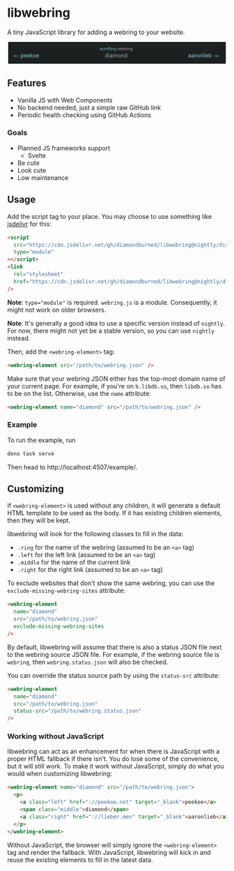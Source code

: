# libwebring

A tiny JavaScript library for adding a webring to your website.

<div align="center">
  <img src=".github/screenshot.png" width="500px" />
</div>

## Features

- Vanilla JS with Web Components
- No backend needed, just a simple raw GitHub link
- Periodic health checking using GitHub Actions

### Goals

- Planned JS frameworks support
  - Svelte
- Be cute
- Look cute
- Low maintenance

## Usage

Add the script tag to your place. You may choose to use something like [jsdelivr](https://jsdelivr.com/) for this:

```html
<script
  src="https://cdn.jsdelivr.net/gh/diamondburned/libwebring@nightly/dist/webring.js"
  type="module"
></script>
<link
  rel="stylesheet"
  href="https://cdn.jsdelivr.net/gh/diamondburned/libwebring@nightly/dist/webring.css"
/>
```

**Note**: `type="module"` is required. `webring.js` is a module. Consequently, it might not work on older browsers.

**Note**: It's generally a good idea to use a specific version instead of `nightly`. For now, there might not yet be a stable version, so you can use `nightly` instead.

Then, add the `<webring-element>` tag:

```html
<webring-element src="/path/to/webring.json" />
```

Make sure that your webring JSON either has the top-most domain name of your current page. For example, if you're on `b.libdb.so`, then `libdb.so` has to be on the list. Otherwise, use the `name` attribute:

```html
<webring-element name="diamond" src="/path/to/webring.json" />
```

### Example

To run the example, run

```sh
deno task serve
```

Then head to http://localhost:4507/example/.

## Customizing

If `<webring-element>` is used without any children, it will generate a default HTML template to be used as the body. If it has existing children elements, then they will be kept.

libwebring will look for the following classes to fill in the data:

- `.ring` for the name of the webring (assumed to be an `<a>` tag)
- `.left` for the left link (assumed to be an `<a>` tag)
- `.middle` for the name of the current link
- `.right` for the right link (assumed to be an `<a>` tag)

To exclude websites that don't show the same webring, you can use the `exclude-missing-webring-sites` attribute:

```html
<webring-element
  name="diamond"
  src="/path/to/webring.json"
  exclude-missing-webring-sites
/>
```

By default, libwebring will assume that there is also a status JSON file next to the webring source JSON file. For example, if the webring source file is `webring`, then `webring.status.json` will also be checked.

You can override the status source path by using the `status-src` attribute:

```html
<webring-element
  name="diamond"
  src="/path/to/webring.json"
  status-src="/path/to/webring.status.json"
/>
```

### Working without JavaScript

libwebring can act as an enhancement for when there is JavaScript with a proper HTML fallback if there isn't. You do lose some of the convenience, but it will still work. To make it work without JavaScript, simply do what you would when customizing libwebring:

```html
<webring-element name="diamond" src="/path/to/webring.json">
  <p>
    <a class="left" href="://peekoe.net" target="_blank">peekoe</a>
    <span class="middle">diamond</span>
    <a class="right" href="://lieber.men" target="_blank">aaronlieb</a>
  </p>
</webring-element>
```

Without JavaScript, the browser will simply ignore the `<webring-element>` tag and render the fallback. With JavaScript, libwebring will kick in and reuse the existing elements to fill in the latest data.
